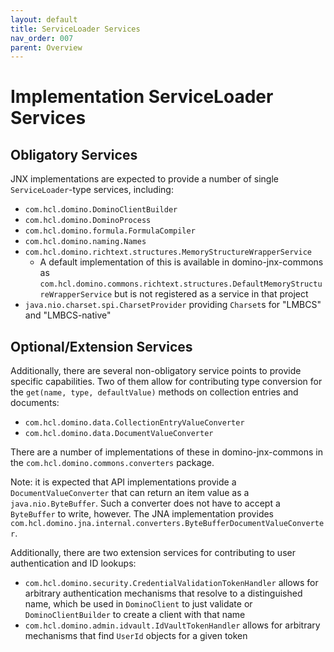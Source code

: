 ```yaml
---
layout: default
title: ServiceLoader Services
nav_order: 007
parent: Overview
---
```

# Implementation ServiceLoader Services

## Obligatory Services

JNX implementations are expected to provide a number of single `ServiceLoader`-type services, including:

- `com.hcl.domino.DominoClientBuilder`
- `com.hcl.domino.DominoProcess`
- `com.hcl.domino.formula.FormulaCompiler`
- `com.hcl.domino.naming.Names`
- `com.hcl.domino.richtext.structures.MemoryStructureWrapperService`
	- A default implementation of this is available in domino-jnx-commons as `com.hcl.domino.commons.richtext.structures.DefaultMemoryStructureWrapperService` but is not registered as a service in that project
- `java.nio.charset.spi.CharsetProvider` providing `Charset`s for "LMBCS" and "LMBCS-native"

## Optional/Extension Services

Additionally, there are several non-obligatory service points to provide specific capabilities. Two of them allow for contributing type conversion for the `get(name, type, defaultValue)` methods on collection entries and documents:

- `com.hcl.domino.data.CollectionEntryValueConverter`
- `com.hcl.domino.data.DocumentValueConverter`

There are a number of implementations of these in domino-jnx-commons in the `com.hcl.domino.commons.converters` package.

Note: it is expected that API implementations provide a `DocumentValueConverter` that can return an item value as a `java.nio.ByteBuffer`. Such a converter does not have to accept a `ByteBuffer` to write, however. The JNA implementation provides `com.hcl.domino.jna.internal.converters.ByteBufferDocumentValueConverter`.

Additionally, there are two extension services for contributing to user authentication and ID lookups:

- `com.hcl.domino.security.CredentialValidationTokenHandler` allows for arbitrary authentication mechanisms that resolve to a distinguished name, which be used in `DominoClient` to just validate or `DominoClientBuilder` to create a client with that name
- `com.hcl.domino.admin.idvault.IdVaultTokenHandler` allows for arbitrary mechanisms that find `UserId` objects for a given token